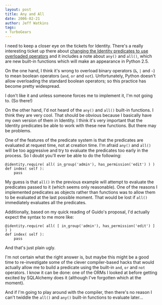 ```yaml
---
layout: post
title: Any and All
date: 2006-02-21
author: Jeff Watkins
tags:
- TurboGears
---
```


I need to keep a closer eye on the tickets for Identity. There's a really interesting ticket up there about [changing the Identity predicates to use overloaded operators](http://trac.turbogears.org/turbogears/ticket/591) and it includes a note about `any()` and `all()`, which are new built-in functions which will make an appearance in Python 2.5.

On the one hand, I think it's wrong to overload binary operators (`&`, `|` and `~`) to mean boolean operators (`and`, `or` and `not`). Unfortunately, Python doesn't allow overloading the standard boolean operators; so this practice has become pretty widespread.

I don't like it and unless someone forces me to implement it, I'm not going to. (So there!)

<!--more-->

On the other hand, I'd not heard of the `any()` and `all()` built-in functions. I think they are very cool. That should be obvious because I basically have my own version of them in Identity. I think it's very important that the Identity predicates be able to work with these new functions. But there may be problems.

One of the features of the predicate system is that the predicates are evaluated at request time, not at creation time. I'm afraid `any()` and `all()` will be too aggressive and try to evaluate the predicates too early in the process. So I doubt you'll ever be able to do the following:

    @identity.require( all( in_group('admin'), has_permission('edit') ) )
    def index( self ):
        pass

My guess is that `all()` in the previous example will attempt to evaluate the predicates passed to it (which seems only reasonable). One of the reasons I implemented predicates as objects rather than functions was to allow them to be evaluated at the last possible moment. That would be lost if `all()` immediately evaluates all the predicates.

Additionally, based on my quick reading of Guido's proposal, I'd actually expect the syntax to me more like:

    @identity.require( all( [ in_group('admin'), has_permission('edit') ] ) )
    def index( self ):
        pass

And that's just plain ugly.

I'm not certain what the right answer is, but maybe this might be a good time to re-investigate some of the clever compiler-based hacks that would actually allow me to build a predicate using the built-in `and`, `or` and `not` operators. I know it can be done: one of the ORMs I looked at before getting excited by SQLAlchemy does it (although I've forgotten which at the moment).

And if I'm going to play around with the compiler, then there's no reason I can't twiddle the `all()` and `any()` built-in functions to evaluate later...